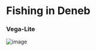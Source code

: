 # Fishing in Deneb
### Vega-Lite

![image](https://github.com/user-attachments/assets/74a0f82c-000f-4c71-80c8-195cd808c71c)
